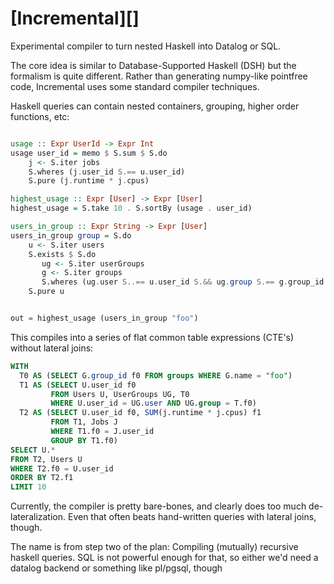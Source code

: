 # [Incremental][]

Experimental compiler to turn nested Haskell into Datalog or SQL.


The core idea is similar to Database-Supported Haskell (DSH) but the formalism is quite different. Rather than generating numpy-like pointfree code, Incremental uses some standard compiler techniques.


Haskell queries can contain nested containers, grouping, higher order functions, etc:

```Haskell

usage :: Expr UserId -> Expr Int
usage user_id = memo $ S.sum $ S.do
    j <- S.iter jobs
    S.wheres (j.user_id S.== u.user_id)
    S.pure (j.runtime * j.cpus)

highest_usage :: Expr [User] -> Expr [User]
highest_usage = S.take 10 . S.sortBy (usage . user_id)

users_in_group :: Expr String -> Expr [User]
users_in_group group = S.do
    u <- S.iter users
    S.exists $ S.do
       ug <- S.iter userGroups
       g <- S.iter groups
       S.wheres (ug.user S..== u.user_id S.&& ug.group S.== g.group_id S.&& g.group_name == group)
    S.pure u


out = highest_usage (users_in_group "foo")
```

This compiles into a series of flat common table expressions (CTE's)  without lateral joins:

```SQL
WITH
  T0 AS (SELECT G.group_id f0 FROM groups WHERE G.name = "foo")
  T1 AS (SELECT U.user_id f0
         FROM Users U, UserGroups UG, T0
         WHERE U.user_id = UG.user AND UG.group = T.f0)
  T2 AS (SELECT U.user_id f0, SUM(j.runtime * j.cpus) f1
         FROM T1, Jobs J
         WHERE T1.f0 = J.user_id
         GROUP BY T1.f0)
SELECT U.*
FROM T2, Users U
WHERE T2.f0 = U.user_id
ORDER BY T2.f1
LIMIT 10
```

Currently, the compiler is pretty bare-bones, and clearly does too much de-lateralization. Even that often beats hand-written queries with lateral joins, though.


The name is from step two of the plan: Compiling (mutually) recursive haskell queries. SQL is not powerful enough for that, so either we'd need a datalog backend or something like pl/pgsql, though
